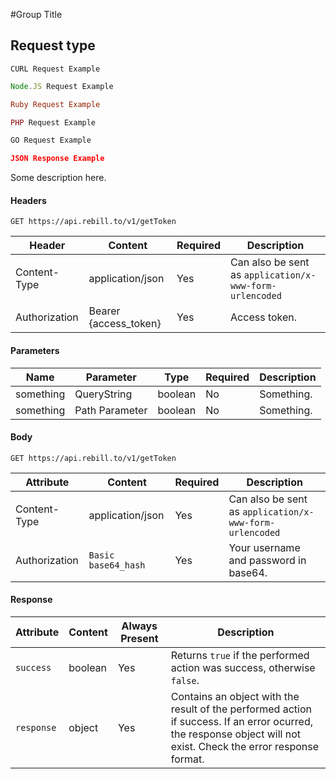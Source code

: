 #Group Title

## Request type

```shell
CURL Request Example

```

```javascript
Node.JS Request Example

```

```ruby
Ruby Request Example

```

```php
PHP Request Example

```

```go
GO Request Example

```

```json
JSON Response Example

```

Some description here.

#### Headers

`GET https://api.rebill.to/v1/getToken`

Header | Content | Required | Description
--------- | ----------- | ----------- | -----------
Content-Type | application/json | Yes | Can also be sent as `application/x-www-form-urlencoded`
Authorization | Bearer {access_token} | Yes | Access token.

#### Parameters

Name | Parameter | Type | Required | Description
--------- | --------- | ----------- | ----------- | -----------
something | QueryString | boolean | No | Something.
something | Path Parameter | boolean | No | Something.

#### Body

`GET https://api.rebill.to/v1/getToken`

Attribute | Content | Required | Description
--------- | ----------- | ----------- | -----------
Content-Type | application/json | Yes | Can also be sent as `application/x-www-form-urlencoded`
Authorization | `Basic base64_hash` | Yes | Your username and password in base64.

#### Response

Attribute | Content | Always Present | Description
--------- | ----------- | ----------- | -----------
`success` | boolean | Yes | Returns `true` if the performed action was success, otherwise `false`.
`response` | object | Yes | Contains an object with the result of the performed action if success. If an error ocurred, the response object will not exist. Check the error response format.

<div class="divider"></div>